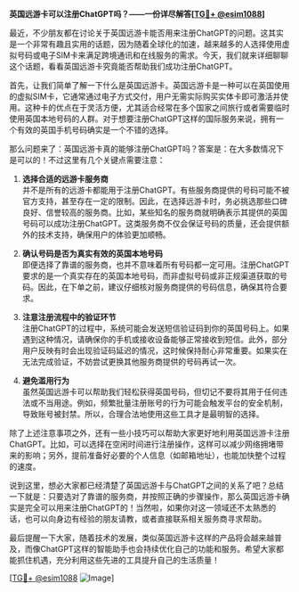 **英国远游卡可以注册ChatGPT吗？——一份详尽解答[[TG💪+ @esim1088](https://t.me/s/esim1088)]**

最近，不少朋友都在讨论关于英国远游卡能否用来注册ChatGPT的问题。这其实是一个非常有趣且实用的话题，因为随着全球化的加速，越来越多的人选择使用虚拟号码或电子SIM卡来满足跨境通讯和在线服务的需求。今天，我们就来详细聊聊这个话题，看看英国远游卡究竟能否帮助我们成功注册ChatGPT。

首先，让我们简单了解一下什么是英国远游卡。英国远游卡是一种可以在英国使用的虚拟SIM卡，它通常通过电子方式交付，用户无需实际购买实体卡即可激活并使用。这种卡的优点在于灵活方便，尤其适合经常在多个国家之间旅行或者需要临时使用英国本地号码的人群。对于想要注册ChatGPT这样的国际服务来说，拥有一个有效的英国手机号码确实是一个不错的选择。

那么问题来了：英国远游卡真的能够注册ChatGPT吗？答案是：在大多数情况下是可以的！不过这里有几个关键点需要注意：

1. **选择合适的远游卡服务商**  
   并不是所有的远游卡都能用于注册ChatGPT。有些服务商提供的号码可能不被官方支持，甚至存在一定的限制。因此，在选择远游卡时，务必挑选那些口碑良好、信誉较高的服务商。比如，某些知名的服务商就明确表示其提供的英国号码可以成功注册ChatGPT。这类服务商不仅会保证号码的质量，还会提供额外的技术支持，确保用户的体验更加顺畅。

2. **确认号码是否为真实有效的英国本地号码**  
   即便选择了靠谱的服务商，也并不意味着所有号码都一定可用。注册ChatGPT要求的是一个真实存在的英国本地号码，而非虚拟号码或非正规渠道获取的号码。因此，在下单之前，建议仔细核对服务商提供的号码信息，确保其符合要求。

3. **注意注册流程中的验证环节**  
   注册ChatGPT的过程中，系统可能会发送短信验证码到你的英国号码上。如果遇到这种情况，请确保你的手机或接收设备能够正常接收到短信。此外，部分用户反映有时会出现验证码延迟的情况，这时候保持耐心非常重要。如果实在无法完成验证，不妨尝试更换其他服务商提供的号码再试一次。

4. **避免滥用行为**  
   虽然英国远游卡可以帮助我们轻松获得英国号码，但切记不要将其用于任何违法或不当用途。例如，频繁批量注册账号的行为可能会触发平台的安全机制，导致账号被封禁。所以，合理合法地使用这些工具才是最明智的选择。

除了上述注意事项之外，还有一些小技巧可以帮助大家更好地利用英国远游卡注册ChatGPT。比如，可以选择在空闲时间进行注册操作，这样可以减少网络拥堵带来的影响；另外，提前准备好必要的个人信息（如邮箱地址），也能加快整个过程的速度。

说到这里，想必大家都已经清楚了英国远游卡与ChatGPT之间的关系了吧？总结一下就是：只要选对了靠谱的服务商，并按照正确的步骤操作，那么英国远游卡确实是完全可以用来注册ChatGPT的！当然啦，如果你对这一领域还不太熟悉的话，也可以向身边有经验的朋友请教，或者直接联系相关服务商寻求帮助。

最后提醒一下大家，随着技术的发展，类似英国远游卡这样的产品将会越来越普及，而像ChatGPT这样的智能助手也会持续优化自己的功能和服务。希望大家都能抓住机遇，充分利用这些先进的工具提升自己的生活质量！

[[TG💪+ @esim1088](https://t.me/s/esim1088) ![Image](https://i.postimg.cc/4NQfJmqS/Snipaste-2025-05-13-00-14-12.png)]